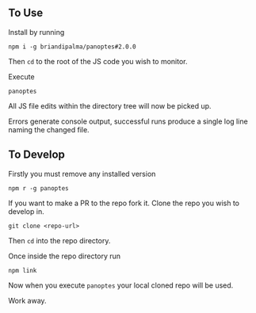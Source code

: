 To Use
------

Install by running

`npm i -g briandipalma/panoptes#2.0.0`

Then `cd` to the root of the JS code you wish to monitor.

Execute

`panoptes`

All JS file edits within the directory tree will now be picked up.

Errors generate console output, successful runs produce a single log line naming the changed file.

To Develop
----------

Firstly you must remove any installed version

`npm r -g panoptes`

If you want to make a PR to the repo fork it.
Clone the repo you wish to develop in.

`git clone <repo-url>`

Then `cd` into the repo directory.

Once inside the repo directory run

`npm link`

Now when you execute `panoptes` your local cloned repo will be used.

Work away.
